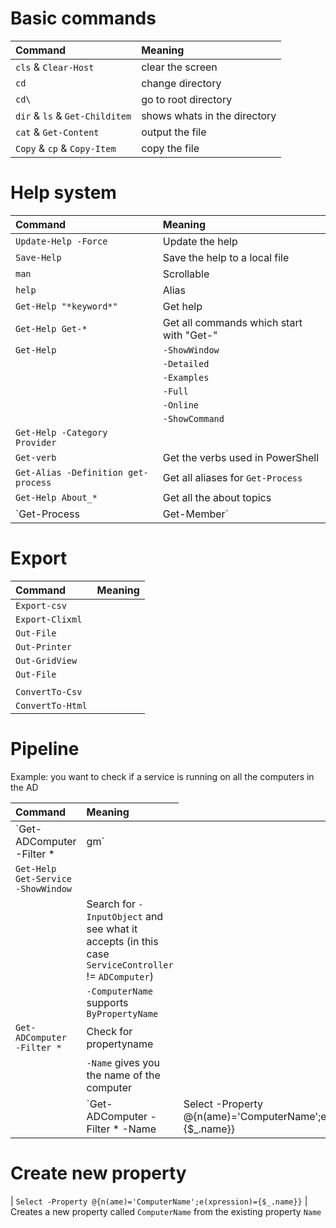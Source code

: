 # Basic commands
| Command							| Meaning
| :---								| :---
| `cls` & `Clear-Host`				| clear the screen
| `cd`								| change directory
| `cd\` 							| go to root directory
| `dir` & `ls` & `Get-Childitem` 	| shows whats in the directory
| `cat` & `Get-Content`				| output the file
| `Copy` & `cp` & `Copy-Item`		| copy the file

# Help system
| Command								| Meaning
| :---									| :---
| `Update-Help -Force`					| Update the help
| `Save-Help`							| Save the help to a local file
| `man`									| Scrollable
| `help`								| Alias
| `Get-Help "*keyword*"` 				| Get help
| `Get-Help Get-*` 						| Get all commands which start with "Get-"
| `Get-Help`							| `-ShowWindow`
| 										| `-Detailed`
|										| `-Examples`
| 										| `-Full`
| 										| `-Online`
| 										| `-ShowCommand`
| `Get-Help -Category Provider`			|
| `Get-verb`							| Get the verbs used in PowerShell
| `Get-Alias -Definition get-process` 	| Get all aliases for `Get-Process`
| `Get-Help About_*`					| Get all the about topics
| `Get-Process | Get-Member`			| Get all the methods, properties,... of the object

# Export

| Command			| Meaning
| :---				| :---
| `Export-csv`		|
| `Export-Clixml`	|
| `Out-File`		|
| `Out-Printer`		|
| `Out-GridView`	|
| `Out-File`		|
|					|
| `ConvertTo-Csv`	|
| `ConvertTo-Html`	|

# Pipeline

Example: you want to check if a service is running on all the computers in the AD <br />

| Command																								| Meaning
| :---																									| :---
| `Get-ADComputer -Filter * 	| gm`																	| Check what object you are working with (in this case `ADComputer`)
| `Get-Help Get-Service -ShowWindow`																	|
| 																										| Search for `-InputObject` and see what it accepts (in this case `ServiceController` != `ADComputer`)
|																										| `-ComputerName` supports `ByPropertyName`
| `Get-ADComputer -Filter *`																			| Check for propertyname
|																										| `-Name` gives you the name of the computer
<td colspan = "2"> `Get-ADComputer -Filter * -Name | Select -Property @{n(ame)='ComputerName';e(xpression)={$_.name}} 	| Get-Service -Name bits`</td>

# Create new property

| `Select -Property @{n(ame)='ComputerName';e(xpression)={$_.name}}`	| Creates a new property called `ComputerName` from the existing property `Name`

